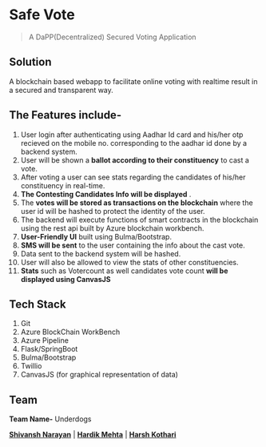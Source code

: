 
# Safe Vote

> A DaPP(Decentralized) Secured Voting Application

## Solution

A blockchain based webapp to facilitate online voting with realtime result in a secured and transparent way.

## The Features include-

1. User login after authenticating using Aadhar Id card and his/her otp recieved on the mobile no. corresponding to the aadhar id done by a backend system.
2. User will be shown a <b>ballot according to their constituency</b> to cast a vote.
3. After voting a user can see stats regarding the candidates of his/her constituency in real-time.
4. **The Contesting Candidates Info will be displayed** .
5. The <b>votes will be stored as transactions on the blockchain</b> where the user id will be hashed to protect the identity of the user.
6. The backend will execute functions of smart contracts in the blockchain using the rest api built by Azure blockchain workbench.
7. **User-Friendly UI** built using Bulma/Bootstrap.
8. **SMS will be sent** to the user containing the info about the cast vote.
9. Data sent to the backend system will be hashed.
10. User will also be allowed to view the stats of other constituencies.
11. **Stats** such as Votercount as well candidates vote count **will be displayed using CanvasJS**

## Tech Stack

1. Git
2. Azure BlockChain WorkBench
4. Azure Pipeline
5. Flask/SpringBoot 
6. Bulma/Bootstrap
7. Twillio
8. CanvasJS (for graphical representation of data)

## Team

**Team Name-** Underdogs

<a href="https://www.linkedin.com/in/shivanshnarayan/" target="_blank">**Shivansh Narayan**</a> |
<a href="https://www.linkedin.com/in/hardik-mehta-72a396145/" target="_blank">**Hardik Mehta**</a>  |
<a href="http://www.linkedin.com/in/harsh-87/" target="_blank">**Harsh Kothari**</a>


